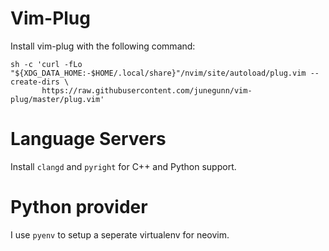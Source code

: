 # Vim-Plug

Install vim-plug with the following command:

```Shell
sh -c 'curl -fLo "${XDG_DATA_HOME:-$HOME/.local/share}"/nvim/site/autoload/plug.vim --create-dirs \
       https://raw.githubusercontent.com/junegunn/vim-plug/master/plug.vim'
```

# Language Servers

Install `clangd` and `pyright` for C++ and Python support.

# Python provider

I use `pyenv` to setup a seperate virtualenv for neovim.
